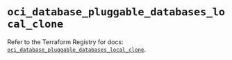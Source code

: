 # `oci_database_pluggable_databases_local_clone`

Refer to the Terraform Registry for docs: [`oci_database_pluggable_databases_local_clone`](https://registry.terraform.io/providers/oracle/oci/6.18.0/docs/resources/database_pluggable_databases_local_clone).
